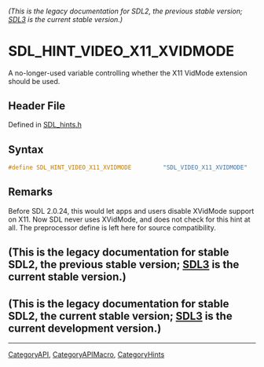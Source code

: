 ###### (This is the legacy documentation for SDL2, the previous stable version; [SDL3](https://wiki.libsdl.org/SDL3/) is the current stable version.)
# SDL_HINT_VIDEO_X11_XVIDMODE

A no-longer-used variable controlling whether the X11 VidMode extension should be used.

## Header File

Defined in [SDL_hints.h](https://github.com/libsdl-org/SDL/blob/SDL2/include/SDL_hints.h)

## Syntax

```c
#define SDL_HINT_VIDEO_X11_XVIDMODE         "SDL_VIDEO_X11_XVIDMODE"
```

## Remarks

Before SDL 2.0.24, this would let apps and users disable XVidMode support
on X11. Now SDL never uses XVidMode, and does not check for this hint at
all. The preprocessor define is left here for source compatibility.

## (This is the legacy documentation for stable SDL2, the previous stable version; [SDL3](https://wiki.libsdl.org/SDL3/) is the current stable version.)



## (This is the legacy documentation for stable SDL2, the current stable version; [SDL3](https://wiki.libsdl.org/SDL3/) is the current development version.)



----
[CategoryAPI](CategoryAPI), [CategoryAPIMacro](CategoryAPIMacro), [CategoryHints](CategoryHints)

